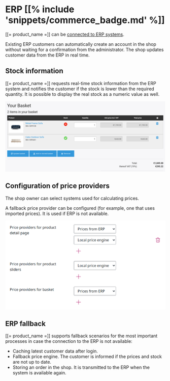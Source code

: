 # ERP [[% include 'snippets/commerce_badge.md' %]]

[[= product_name =]] can be [connected to ERP systems](../erp_integration/erp_integration.md). 

Existing ERP customers can automatically create an account in the shop without waiting for a confirmation from the administrator.
The shop updates customer data from the ERP in real time.

## Stock information

[[= product_name =]] requests real-time stock information from the ERP system
and notifies the customer if the stock is lower than the required quantity.
It is possible to display the real stock as a numeric value as well.

![](img/stock_info_in_basket.png)

## Configuration of price providers

The shop owner can select systems used for calculating prices.

A fallback price provider can be configured (for example, one that uses imported prices). 
It is used if ERP is not available.

![](img/price_providers.png)

## ERP fallback

[[= product_name =]] supports fallback scenarios for the most important processes in case the connection to the ERP is not available:

- Caching latest customer data after login.
- Fallback price engine. The customer is informed if the prices and stock are not up to date.
- Storing an order in the shop. It is transmitted to the ERP when the system is available again.
